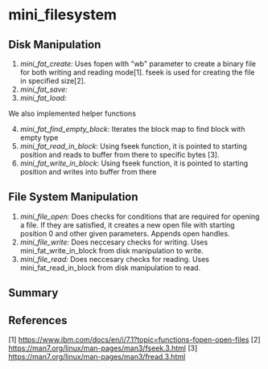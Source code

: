 # mini_filesystem
## Disk Manipulation
  1. *mini_fat_create:* Uses fopen with "wb" parameter to create a binary file for both writing and reading mode[1]. fseek is used for creating the file in specified size[2].
  2. *mini_fat_save:*
  3. *mini_fat_load:*
  
  We also implemented helper functions 
  
  4. *mini_fat_find_empty_block*: Iterates the block map to find block with empty type
  5. *mini_fat_read_in_block*: Using fseek function, it is pointed to starting position and reads to buffer from there to specific bytes [3]. 
  6. *mini_fat_write_in_block*: Using fseek function, it is pointed to starting position and writes  into buffer from there 
## File System Manipulation
 1. *mini_file_open:* Does checks for conditions that are required for opening a file. If they are satisfied, it creates a new open file with starting position 0 and other given parameters. Appends open handles.
 2. *mini_file_write:* Does neccesary checks for writing. Uses mini_fat_write_in_block from disk manipulation to write. 
 3. *mini_file_read:* Does neccesary checks for reading. Uses mini_fat_read_in_block from disk manipulation to read. 
## Summary 

## References
[1] https://www.ibm.com/docs/en/i/7.1?topic=functions-fopen-open-files
[2] https://man7.org/linux/man-pages/man3/fseek.3.html
[3] https://man7.org/linux/man-pages/man3/fread.3.html
